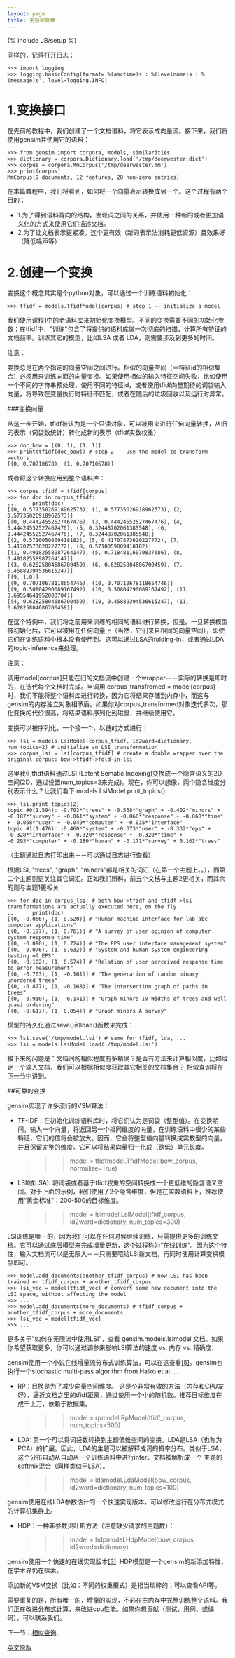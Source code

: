 ```yaml
---
layout: page
title: 主题和变换 
---
```

{% include JB/setup %}

同样的，记得打开日志：

    >>> import logging
    >>> logging.basicConfig(format='%(asctime)s : %(levelname)s : %(message)s', level=logging.INFO)

# 1.变换接口

在先前的教程中，我们创建了一个文档语料，将它表示成向量流。接下来，我们将使用gensim并使用它的语料：

    >>> from gensim import corpora, models, similarities
    >>> dictionary = corpora.Dictionary.load('/tmp/deerwester.dict')
    >>> corpus = corpora.MmCorpus('/tmp/deerwester.mm')
    >>> print(corpus)
    MmCorpus(9 documents, 12 features, 28 non-zero entries)

在本篇教程中，我们将看到，如何将一个向量表示转换成另一个。这个过程有两个目的：

- 1.为了得到语料背向的结构，发现词之间的关系，并使用一种新的或者更加语义化的方式来使用它们描述文档。
- 2.为了让文档表示更紧凑。这个更有效（新的表示法消耗更低资源）且效果好（降低噪声等）

# 2.创建一个变换

变换这个概念其实是个python对象，可以通过一个训练语料初始化：

    >>> tfidf = models.TfidfModel(corpus) # step 1 -- initialize a model

我们使用课程1中的老语料库来初始化变换模型。不同的变换需要不同的初始化参数；在tfidf中，"训练"包含了将提供的语料库做一次彻底的扫描，计算所有特征的文档频率。训练其它的模型，比如LSA 或者 LDA，则需要涉及到更多的时间。

注意：

变换总是在两个指定的向量空间之间进行。相似的向量空间（＝特征id的相似集合）必须用来训练向面的向量变换。如果使用相似的输入特征空间失败，比如使用一个不同的字符串预处理，使用不同的特征id，或者使用tfidf向量期待的词袋输入向量，将导致在变量执行时特征不匹配，或者在随后的垃圾回收以及运行时异常。

###变换向量

从这一步开始，tfidf被认为是一个只读对象，可以被用来进行任何向量转换，从旧的表示（词袋数统计）转化成新的表示（tfidf实数权重）

    >>> doc_bow = [(0, 1), (1, 1)]
    >>> print(tfidf[doc_bow]) # step 2 -- use the model to transform vectors
    [(0, 0.70710678), (1, 0.70710678)]

或者将这个转换应用到整个语料库：

    >>> corpus_tfidf = tfidf[corpus]
    >>> for doc in corpus_tfidf:
    ...     print(doc)
    [(0, 0.57735026918962573), (1, 0.57735026918962573), (2, 0.57735026918962573)]
    [(0, 0.44424552527467476), (3, 0.44424552527467476), (4, 0.44424552527467476), (5, 0.32448702061385548), (6, 0.44424552527467476), (7, 0.32448702061385548)]
    [(2, 0.5710059809418182), (5, 0.41707573620227772), (7, 0.41707573620227772), (8, 0.5710059809418182)]
    [(1, 0.49182558987264147), (5, 0.71848116070837686), (8, 0.49182558987264147)]
    [(3, 0.62825804686700459), (6, 0.62825804686700459), (7, 0.45889394536615247)]
    [(9, 1.0)]
    [(9, 0.70710678118654746), (10, 0.70710678118654746)]
    [(9, 0.50804290089167492), (10, 0.50804290089167492), (11, 0.69554641952003704)]
    [(4, 0.62825804686700459), (10, 0.45889394536615247), (11, 0.62825804686700459)]

在这个特例中，我们将之前用来训练的相同的语料进行转换，但是。一旦转换模型被初始化后，它可以被用在任何向量上（当然，它们来自相同的向量空间），即使它们在训练语料中根本没有使用到。这可以通过LSA的folding-in，或者通过LDA的topic-inference来处理。

注意：

调用model[corpus]只能在旧的文档流中创建一个wrapper－－实际的转换是即时的，在迭代每个文档时完成。当调用 corpus_transfromed = model[corpus] 时，我们不能将整个语料库进行转换，因为它将结果存储到内存中，而这与gensim的内存独立对象相矛盾。如果你对corpus_transformed对象迭代多次，那化变换的代价很高，将结果语料序列化到磁盘，并继续使用它。

变换可以被序列化，一个接一个，以链的方式进行：

    >>> lsi = models.LsiModel(corpus_tfidf, id2word=dictionary, num_topics=2) # initialize an LSI transformation
    >>> corpus_lsi = lsi[corpus_tfidf] # create a double wrapper over the original corpus: bow->tfidf->fold-in-lsi

这里我们tfidf语料通过LSI (Latent Sematic Indexing)变换成一个隐含语义的2D空间(2D，通过设置num_topics=2来完成)。现在，你可以想像，两个隐含维度分别表示什么？让我们看下 models.LsiModel.print_topics(): 

    >>> lsi.print_topics(2)
    topic #0(1.594): -0.703*"trees" + -0.538*"graph" + -0.402*"minors" + -0.187*"survey" + -0.061*"system" + -0.060*"response" + -0.060*"time" + -0.058*"user" + -0.049*"computer" + -0.035*"interface"
    topic #1(1.476): -0.460*"system" + -0.373*"user" + -0.332*"eps" + -0.328*"interface" + -0.320*"response" + -0.320*"time" + -0.293*"computer" + -0.280*"human" + -0.171*"survey" + 0.161*"trees"

（主题通过日志打印出来－－可以通过日志进行查看）

根据LSI, "trees", "graph", "minors"都是相关的词汇（在第一个主题上。。），而第二个主题则更关注其它词汇。正如我们所料，前五个文档与主题2更相关，而其余的则与主题1更相关：

    >>> for doc in corpus_lsi: # both bow->tfidf and tfidf->lsi transformations are actually executed here, on the fly
    ...     print(doc)
    [(0, -0.066), (1, 0.520)] # "Human machine interface for lab abc computer applications"
    [(0, -0.197), (1, 0.761)] # "A survey of user opinion of computer system response time"
    [(0, -0.090), (1, 0.724)] # "The EPS user interface management system"
    [(0, -0.076), (1, 0.632)] # "System and human system engineering testing of EPS"
    [(0, -0.102), (1, 0.574)] # "Relation of user perceived response time to error measurement"
    [(0, -0.703), (1, -0.161)] # "The generation of random binary unordered trees"
    [(0, -0.877), (1, -0.168)] # "The intersection graph of paths in trees"
    [(0, -0.910), (1, -0.141)] # "Graph minors IV Widths of trees and well quasi ordering"
    [(0, -0.617), (1, 0.054)] # "Graph minors A survey"

模型的持久化通过save()和load()函数来完成：

    >>> lsi.save('/tmp/model.lsi') # same for tfidf, lda, ...
    >>> lsi = models.LsiModel.load('/tmp/model.lsi')

接下来的问题是：文档间的相似程度有多精确？是否有方法来计算相似度，比如给定一个输入文档，我们可以根据相似度获取其它相关的文档集合？ 相似查询将在[下一节]()中讲到。

##可靠的变换

gensim实现了许多流行的VSM算法：

- TF-IDF：在初始化训练语料库时，将它们认为是词袋（整型值）。在变换期间，输入一个向量，将返回另一个相同维度的向量，在训练语料中很少的某些特征，它们的值将会被放大。因而，它会将整型值向量转换成实数型的向量，并且保留完整的维度。它可以将结果向量归一化成（欧低）单元长度。

    >>> model = tfidfmodel.TfidfModel(bow_corpus, normalize=True)

- LSI(或LSA): 将词袋或者基于tfidf权重的空间转换成一个更低维的隐含语义空间。对于上面的示例，我们使用了2个隐含维度，但是在实数语料上，推荐使用“黄金标准”：200-500的目标维度。

    >>> model = lsimodel.LsiModel(tfidf_corpus, id2word=dictionary, num_topics=300)

LSI训练是唯一的，因为我们可以在任何时候继续训练，只需提供更多的训练文档。它可以通过底层模型来完成增量更新，这个过程称为“在线训练”。因为这个特性，输入文档流可以是无限大－－只需要喂给LSI新文档，再同时使用计算变换模型即可。

    >>> model.add_documents(another_tfidf_corpus) # now LSI has been trained on tfidf_corpus + another_tfidf_corpus
    >>> lsi_vec = model[tfidf_vec] # convert some new document into the LSI space, without affecting the model
    >>> ...
    >>> model.add_documents(more_documents) # tfidf_corpus + another_tfidf_corpus + more_documents
    >>> lsi_vec = model[tfidf_vec]
    >>> ...

更多关于"如何在无限流中使用LSI"，查看 gensim.models.lsimodel 文档。如果你希望获取更多，你可以通过调参来影响LSI算法的速度 vs. 内存 vs. 精确度.

gensim使用一个小说在线增量流分布式训练算法，可以在这查看[[5]](http://radimrehurek.com/gensim/tut2.html#id10)。gensim也执行一个stochastic multi-pass algorithm from Halko et al. ...

- RP：目换是为了减少向量空间维度。 这是个非常有效的方法（内存和CPU友好），逼近文档之里的tfidf距离，通过使用一个小的随机数。推荐目标维度在成千上万，依赖于数据集。

    >>> model = rpmodel.RpModel(tfidf_corpus, num_topics=500)

- LDA: 另一个可以将词袋数转换到主题低维空间的变换。LDA是LSA（也称为PCA）的扩展。因此，LDA的主题可以被解释成词的概率分布。类似于LSA，这个分布自动从自动从一个训练语料中进行infer。文档被解析成一个 主题的softmix混合（同样类似于LSA）。

    >>> model = ldamodel.LdaModel(bow_corpus, id2word=dictionary, num_topics=100)

gensim使用在线LDA参数估计的一个快速实现版本，可以修改运行在分布式模式的计算机集群上。

- HDP：一种非参数贝叶斯方法（注意缺少请求的主题数）：

    >>> model = hdpmodel.HdpModel(bow_corpus, id2word=dictionary)

gensim使用一个快速的在线实现版本[[3]](http://radimrehurek.com/gensim/tut2.html#id8). HDP模型是一个gensim的新添加特性，在学术界仍在探索。

添加新的VSM变换（比如：不同的权重模式）是相当琐碎的；可以查看API等。

需要重复的是，所有唯一的，增量的实现，不必在主内存中完整训练整个语料。我们正在改进[分布式计算](http://radimrehurek.com/gensim/distributed.html)，来改进cpu性能。如果你想贡献（测试、用例、或编码），可以联系我们。

下一节：[相似查询](http://d0evi1.github.io/gensim/tut3).

[英文原版](http://radimrehurek.com/gensim/tut2.html)
